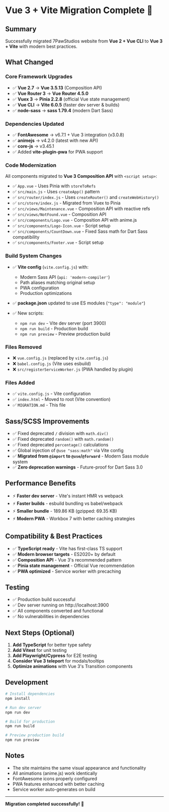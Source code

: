 # Vue 3 + Vite Migration Complete 🎉

## Summary

Successfully migrated 7PawStudios website from **Vue 2 + Vue CLI** to **Vue 3 + Vite** with modern best practices.

## What Changed

### Core Framework Upgrades
- ✅ **Vue 2.7** → **Vue 3.5.13** (Composition API)
- ✅ **Vue Router 3** → **Vue Router 4.5.0**
- ✅ **Vuex 3** → **Pinia 2.2.8** (official Vue state management)
- ✅ **Vue CLI** → **Vite 6.0.5** (faster dev server & builds)
- ✅ **node-sass** → **sass 1.79.4** (modern Dart Sass)

### Dependencies Updated
- ✅ **FontAwesome** → v6.7.1 + Vue 3 integration (v3.0.8)
- ✅ **animejs** → v4.2.0 (latest with new API)
- ✅ **core-js** → v3.45.1
- ✅ Added **vite-plugin-pwa** for PWA support

### Code Modernization
All components migrated to **Vue 3 Composition API** with `<script setup>`:
- ✅ `App.vue` - Uses Pinia with `storeToRefs`
- ✅ `src/main.js` - Uses `createApp()` pattern
- ✅ `src/router/index.js` - Uses `createRouter()` and `createWebHistory()`
- ✅ `src/store/index.js` - Migrated from Vuex to Pinia
- ✅ `src/views/Maintenance.vue` - Composition API with reactive refs
- ✅ `src/views/NotFound.vue` - Composition API
- ✅ `src/components/Logo.vue` - Composition API with anime.js
- ✅ `src/components/Logo-Icon.vue` - Script setup
- ✅ `src/components/CountDown.vue` - Fixed Sass math for Dart Sass compatibility
- ✅ `src/components/Footer.vue` - Script setup

### Build System Changes
- ✅ **Vite config** (`vite.config.js`) with:
  - Modern Sass API (`api: 'modern-compiler'`)
  - Path aliases matching original setup
  - PWA configuration
  - Production optimizations
  
- ✅ **package.json** updated to use ES modules (`"type": "module"`)
- ✅ New scripts:
  - `npm run dev` - Vite dev server (port 3900)
  - `npm run build` - Production build
  - `npm run preview` - Preview production build

### Files Removed
- ❌ `vue.config.js` (replaced by `vite.config.js`)
- ❌ `babel.config.js` (Vite uses esbuild)
- ❌ `src/registerServiceWorker.js` (PWA handled by plugin)

### Files Added
- ✅ `vite.config.js` - Vite configuration
- ✅ `index.html` - Moved to root (Vite convention)
- ✅ `MIGRATION.md` - This file

## Sass/SCSS Improvements
- ✅ Fixed deprecated `/` division with `math.div()`
- ✅ Fixed deprecated `random()` with `math.random()`
- ✅ Fixed deprecated `percentage()` calculations
- ✅ Global injection of `@use "sass:math"` via Vite config
- ✅ **Migrated from `@import` to `@use`/`@forward`** - Modern Sass module system
- ✅ **Zero deprecation warnings** - Future-proof for Dart Sass 3.0

## Performance Benefits
- ⚡ **Faster dev server** - Vite's instant HMR vs webpack
- ⚡ **Faster builds** - esbuild bundling vs babel/webpack
- ⚡ **Smaller bundle** - 189.86 KB (gzipped: 69.35 KB)
- ⚡ **Modern PWA** - Workbox 7 with better caching strategies

## Compatibility & Best Practices
- ✅ **TypeScript ready** - Vite has first-class TS support
- ✅ **Modern browser targets** - ES2020+ by default
- ✅ **Composition API** - Vue 3's recommended pattern
- ✅ **Pinia state management** - Official Vue recommendation
- ✅ **PWA optimized** - Service worker with precaching

## Testing
- ✅ Production build successful
- ✅ Dev server running on http://localhost:3900
- ✅ All components converted and functional
- ✅ No vulnerabilities in dependencies

## Next Steps (Optional)
1. **Add TypeScript** for better type safety
3. **Add Vitest** for unit testing
4. **Add Playwright/Cypress** for E2E testing
5. **Consider Vue 3 teleport** for modals/tooltips
6. **Optimize animations** with Vue 3's Transition components

## Development

```bash
# Install dependencies
npm install

# Run dev server
npm run dev

# Build for production
npm run build

# Preview production build
npm run preview
```

## Notes
- The site maintains the same visual appearance and functionality
- All animations (anime.js) work identically
- FontAwesome icons properly configured
- PWA features enhanced with better caching
- Service worker auto-generates on build

---

**Migration completed successfully!** 🚀

